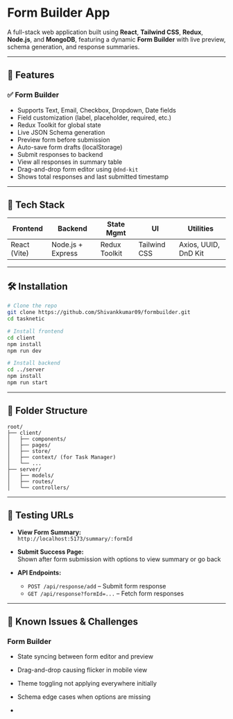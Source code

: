 # Form Builder App

A full-stack web application built using **React**, **Tailwind CSS**, **Redux**, **Node.js**, and **MongoDB**, featuring a  dynamic **Form Builder** with live preview, schema generation, and response summaries.

---

## 🚀 Features

### ✅ Form Builder
- Supports Text, Email,  Checkbox, Dropdown, Date fields
- Field customization (label, placeholder, required, etc.)
- Redux Toolkit for global state
- Live JSON Schema generation
- Preview form before submission
- Auto-save form drafts (localStorage)
- Submit responses to backend
- View all responses in summary table
- Drag-and-drop form editor using `@dnd-kit`
- Shows total responses and last submitted timestamp


---

## 🧠 Tech Stack

| Frontend       | Backend         | State Mgmt | UI        | Utilities          |
|----------------|------------------|-------------|------------|---------------------|
| React (Vite)   | Node.js + Express | Redux Toolkit | Tailwind CSS | Axios, UUID, DnD Kit |


---

## 🛠️ Installation

```bash
# Clone the repo
git clone https://github.com/Shivankkumar09/formbuilder.git
cd tasknetic

# Install frontend
cd client
npm install
npm run dev

# Install backend
cd ../server
npm install
npm run start
```

---

## 📂 Folder Structure

```
root/
├── client/
│   ├── components/
│   ├── pages/
│   ├── store/
│   ├── context/ (for Task Manager)
│   └── ...
├── server/
│   ├── models/
│   ├── routes/
│   └── controllers/
```

---

## 🧪 Testing URLs

- **View Form Summary:**  
  `http://localhost:5173/summary/:formId`

- **Submit Success Page:**  
  Shown after form submission with options to view summary or go back

- **API Endpoints:**
  - `POST /api/response/add` – Submit form response
  - `GET /api/response?formId=...` – Fetch form responses

---

## 🐞 Known Issues & Challenges


### Form Builder
- State syncing between form editor and preview
- Drag-and-drop causing flicker in mobile view
- Theme toggling not applying everywhere initially
- Schema edge cases when options are missing

-

